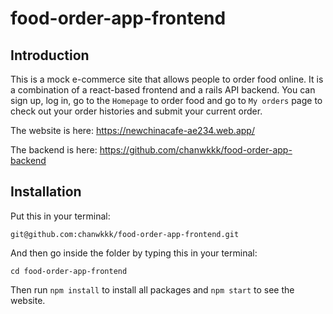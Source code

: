# food-order-app-frontend

## Introduction

This is a mock e-commerce site that allows people to order food online.  It is a combination of a react-based frontend and a rails API backend. 
You can sign up, log in, go to the `Homepage` to order food and go to `My orders` page to check out your order histories and submit your current order. 

The website is here: https://newchinacafe-ae234.web.app/

The backend is here: https://github.com/chanwkkk/food-order-app-backend 

## Installation

Put this in your terminal:

```
git@github.com:chanwkkk/food-order-app-frontend.git
```

And then go inside the folder by typing this in your terminal:
```
cd food-order-app-frontend
```

Then run `npm install` to install all packages and `npm start` to see the website.


